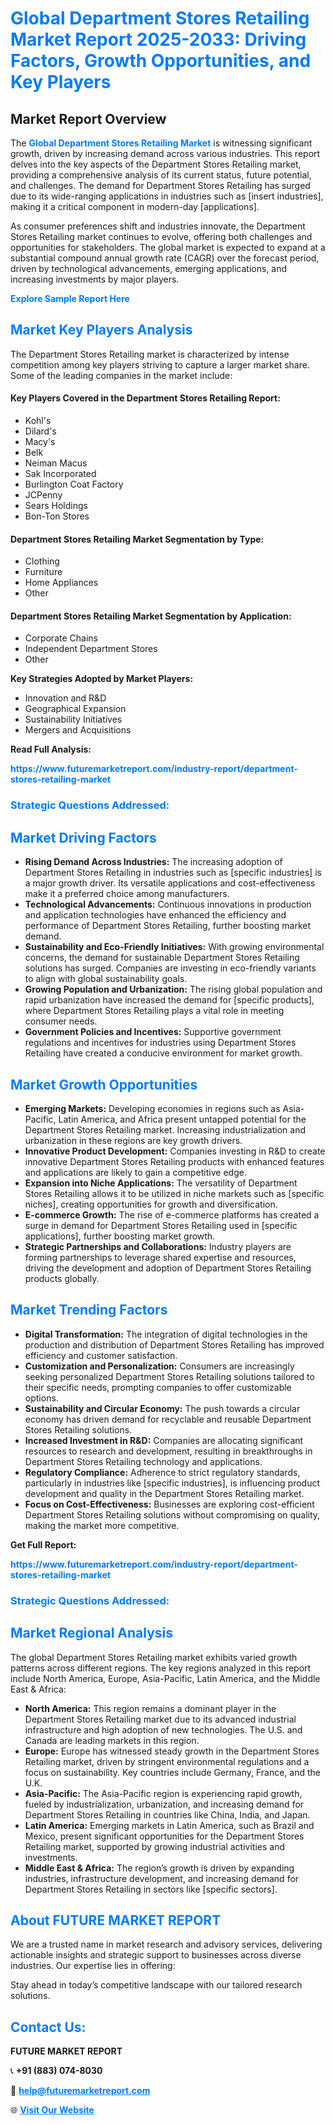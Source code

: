 <h1 style="color: #007BFF;">Global Department Stores Retailing Market Report 2025-2033: Driving Factors, Growth Opportunities, and Key Players</h1>

<section id="overview">
<h2>Market Report Overview</h2>
<p>The <a href="https://www.futuremarketreport.com/industry-report/department-stores-retailing-market" style="color: #007BFF; text-decoration: none;"><strong>Global Department Stores Retailing Market</strong></a> is witnessing significant growth, driven by increasing demand across various industries. This report delves into the key aspects of the Department Stores Retailing market, providing a comprehensive analysis of its current status, future potential, and challenges. The demand for Department Stores Retailing has surged due to its wide-ranging applications in industries such as [insert industries], making it a critical component in modern-day [applications].</p>
<p>As consumer preferences shift and industries innovate, the Department Stores Retailing market continues to evolve, offering both challenges and opportunities for stakeholders. The global market is expected to expand at a substantial compound annual growth rate (CAGR) over the forecast period, driven by technological advancements, emerging applications, and increasing investments by major players.</p>
</section>

<section id="overview">
<p><a href="https://www.futuremarketreport.com/request-sample/reportId=106433" style="color: #007BFF; text-decoration: none;"><strong>Explore Sample Report Here</strong></a></p>
</section>

<section id="key-players">
<h2 style="color: #007BFF;">Market Key Players Analysis</h2>
<p>The Department Stores Retailing market is characterized by intense competition among key players striving to capture a larger market share. Some of the leading companies in the market include:</p>
<h4>Key Players Covered in the Department Stores Retailing Report:</h4>
<ul><li>Kohl&#039;s</li><li>Dilard&#039;s</li><li>Macy&#039;s</li><li>Belk</li><li>Neiman Macus</li><li>Sak Incorporated</li><li>Burlington Coat Factory</li><li>JCPenny</li><li>Sears Holdings</li><li>Bon-Ton Stores</li></ul>
<h4>Department Stores Retailing Market Segmentation by Type:</h4>
<ul><li>Clothing</li><li>Furniture</li><li>Home Appliances</li><li>Other</li></ul>

<h4>Department Stores Retailing Market Segmentation by Application:</h4>
<ul><li>Corporate Chains</li><li>Independent Department Stores</li><li>Other</li></ul>
<p><strong>Key Strategies Adopted by Market Players:</strong></p>
<ul>
<li>Innovation and R&D</li>
<li>Geographical Expansion</li>
<li>Sustainability Initiatives</li>
<li>Mergers and Acquisitions</li>
</ul>
</section>

<section>
<p><strong>Read Full Analysis: </strong></p><a href="https://www.futuremarketreport.com/industry-report/department-stores-retailing-market" style="color: #007BFF; text-decoration: none;"><strong>https://www.futuremarketreport.com/industry-report/department-stores-retailing-market</strong></a>
<h3 style="color: #007BFF;">Strategic Questions Addressed:</h3>
</section>

<section id="driving-factors">
<h2 style="color: #007BFF;">Market Driving Factors</h2>
<ul>
<li><strong>Rising Demand Across Industries:</strong> The increasing adoption of Department Stores Retailing in industries such as [specific industries] is a major growth driver. Its versatile applications and cost-effectiveness make it a preferred choice among manufacturers.</li>
<li><strong>Technological Advancements:</strong> Continuous innovations in production and application technologies have enhanced the efficiency and performance of Department Stores Retailing, further boosting market demand.</li>
<li><strong>Sustainability and Eco-Friendly Initiatives:</strong> With growing environmental concerns, the demand for sustainable Department Stores Retailing solutions has surged. Companies are investing in eco-friendly variants to align with global sustainability goals.</li>
<li><strong>Growing Population and Urbanization:</strong> The rising global population and rapid urbanization have increased the demand for [specific products], where Department Stores Retailing plays a vital role in meeting consumer needs.</li>
<li><strong>Government Policies and Incentives:</strong> Supportive government regulations and incentives for industries using Department Stores Retailing have created a conducive environment for market growth.</li>
</ul>
</section>

<section id="growth-opportunities">
<h2 style="color: #007BFF;">Market Growth Opportunities</h2>
<ul>
<li><strong>Emerging Markets:</strong> Developing economies in regions such as Asia-Pacific, Latin America, and Africa present untapped potential for the Department Stores Retailing market. Increasing industrialization and urbanization in these regions are key growth drivers.</li>
<li><strong>Innovative Product Development:</strong> Companies investing in R&D to create innovative Department Stores Retailing products with enhanced features and applications are likely to gain a competitive edge.</li>
<li><strong>Expansion into Niche Applications:</strong> The versatility of Department Stores Retailing allows it to be utilized in niche markets such as [specific niches], creating opportunities for growth and diversification.</li>
<li><strong>E-commerce Growth:</strong> The rise of e-commerce platforms has created a surge in demand for Department Stores Retailing used in [specific applications], further boosting market growth.</li>
<li><strong>Strategic Partnerships and Collaborations:</strong> Industry players are forming partnerships to leverage shared expertise and resources, driving the development and adoption of Department Stores Retailing products globally.</li>
</ul>
</section>

<section id="trending-factors">
<h2 style="color: #007BFF;">Market Trending Factors</h2>
<ul>
<li><strong>Digital Transformation:</strong> The integration of digital technologies in the production and distribution of Department Stores Retailing has improved efficiency and customer satisfaction.</li>
<li><strong>Customization and Personalization:</strong> Consumers are increasingly seeking personalized Department Stores Retailing solutions tailored to their specific needs, prompting companies to offer customizable options.</li>
<li><strong>Sustainability and Circular Economy:</strong> The push towards a circular economy has driven demand for recyclable and reusable Department Stores Retailing solutions.</li>
<li><strong>Increased Investment in R&D:</strong> Companies are allocating significant resources to research and development, resulting in breakthroughs in Department Stores Retailing technology and applications.</li>
<li><strong>Regulatory Compliance:</strong> Adherence to strict regulatory standards, particularly in industries like [specific industries], is influencing product development and quality in the Department Stores Retailing market.</li>
<li><strong>Focus on Cost-Effectiveness:</strong> Businesses are exploring cost-efficient Department Stores Retailing solutions without compromising on quality, making the market more competitive.</li>
</ul>
</section>

<section>
<p><strong>Get Full Report: </strong></p><a href="https://www.futuremarketreport.com/industry-report/department-stores-retailing-market" style="color: #007BFF; text-decoration: none;"><strong>https://www.futuremarketreport.com/industry-report/department-stores-retailing-market</strong></a>
<h3 style="color: #007BFF;">Strategic Questions Addressed:</h3>
</section>


<section id="regional-analysis">
<h2 style="color: #007BFF;">Market Regional Analysis</h2>
<p>The global Department Stores Retailing market exhibits varied growth patterns across different regions. The key regions analyzed in this report include North America, Europe, Asia-Pacific, Latin America, and the Middle East & Africa:</p>
<ul>
<li><strong>North America:</strong> This region remains a dominant player in the Department Stores Retailing market due to its advanced industrial infrastructure and high adoption of new technologies. The U.S. and Canada are leading markets in this region.</li>
<li><strong>Europe:</strong> Europe has witnessed steady growth in the Department Stores Retailing market, driven by stringent environmental regulations and a focus on sustainability. Key countries include Germany, France, and the U.K.</li>
<li><strong>Asia-Pacific:</strong> The Asia-Pacific region is experiencing rapid growth, fueled by industrialization, urbanization, and increasing demand for Department Stores Retailing in countries like China, India, and Japan.</li>
<li><strong>Latin America:</strong> Emerging markets in Latin America, such as Brazil and Mexico, present significant opportunities for the Department Stores Retailing market, supported by growing industrial activities and investments.</li>
<li><strong>Middle East & Africa:</strong> The region’s growth is driven by expanding industries, infrastructure development, and increasing demand for Department Stores Retailing in sectors like [specific sectors].</li>
</ul>
</section>

<footer>
<h2 style="color: #007BFF;">About FUTURE MARKET REPORT</h2>
<p>We are a trusted name in market research and advisory services, delivering actionable insights and strategic support to businesses across diverse industries. Our expertise lies in offering:</p>

<p>Stay ahead in today’s competitive landscape with our tailored research solutions.</p>

<h2 style="color: #007BFF;">Contact Us:</h2>
<p><strong>FUTURE MARKET REPORT</strong></p>
<p>📞 <strong>+91 (883) 074-8030</strong></p>
<p>📧 <strong><a href="mailto:help@futuremarketreport.com" style="color: #007BFF;">help@futuremarketreport.com</a></strong></p>
<p>🌐 <strong><a href="https://www.futuremarketreport.com/" style="color: #007BFF;">Visit Our Website</a></strong></p>
</footer>